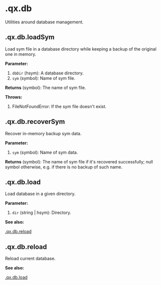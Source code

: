 
# .qx.db


Utilities around database management.

## .qx.db.loadSym


Load sym file in a database directory while keeping a backup of the original one in memory.

**Parameter:**

1. `dbDir` (hsym):  A database directory.
1. `sym` (symbol):  Name of sym file.


**Returns** (symbol):  The name of sym file.


**Throws:**

1. FileNotFoundError:  If the sym file doesn't exist.

## .qx.db.recoverSym


Recover in-memory backup sym data.

**Parameter:**

1. `sym` (symbol):  Name of sym data.


**Returns** (symbol):  The name of sym file if it's recovered successfully; null symbol otherwise, e.g. if there is no backup of such name.

## .qx.db.load


Load database in a given directory.

**Parameter:**

1. `dir` (string | hsym):  Directory.


**See also:**

[.qx.db.reload](#qxdbreload)

## .qx.db.reload


Reload current database.

**See also:**

[.qx.db.load](#qxdbload)
